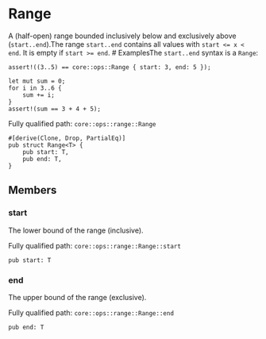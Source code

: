 # Range

A (half-open) range bounded inclusively below and exclusively above (`start..end`).The range `start..end` contains all values with `start <= x < end`. It is empty if `start >= end`.  # ExamplesThe `start..end` syntax is a `Range`:
```cairo
assert!((3..5) == core::ops::Range { start: 3, end: 5 });

let mut sum = 0;
for i in 3..6 {
    sum += i;
}
assert!(sum == 3 + 4 + 5);
```

Fully qualified path: `core::ops::range::Range`

<pre><code class="language-rust">#[derive(Clone, Drop, PartialEq)]
pub struct Range&lt;T&gt; {
    pub start: T,
    pub end: T,
}</code></pre>

## Members

### start

The lower bound of the range (inclusive).

Fully qualified path: `core::ops::range::Range::start`

<pre><code class="language-rust">pub start: T</code></pre>


### end

The upper bound of the range (exclusive).

Fully qualified path: `core::ops::range::Range::end`

<pre><code class="language-rust">pub end: T</code></pre>


